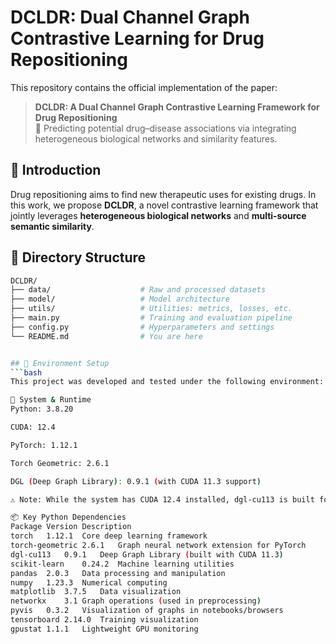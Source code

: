 # DCLDR: Dual Channel Graph Contrastive Learning for Drug Repositioning

This repository contains the official implementation of the paper:

> **DCLDR: A Dual Channel Graph Contrastive Learning Framework for Drug Repositioning**  
> 🧬 Predicting potential drug–disease associations via integrating heterogeneous biological networks and similarity features.

## 🔬 Introduction

Drug repositioning aims to find new therapeutic uses for existing drugs. In this work, we propose **DCLDR**, a novel contrastive learning framework that jointly leverages **heterogeneous biological networks** and **multi-source semantic similarity**.


## 📁 Directory Structure

```bash
DCLDR/
├── data/                    # Raw and processed datasets
├── model/                   # Model architecture
├── utils/                   # Utilities: metrics, losses, etc.
├── main.py                  # Training and evaluation pipeline
├── config.py                # Hyperparameters and settings
└── README.md                # You are here


## 📁 Environment Setup
```bash
This project was developed and tested under the following environment:

🔧 System & Runtime
Python: 3.8.20

CUDA: 12.4

PyTorch: 1.12.1

Torch Geometric: 2.6.1

DGL (Deep Graph Library): 0.9.1 (with CUDA 11.3 support)

⚠️ Note: While the system has CUDA 12.4 installed, dgl-cu113 is built for CUDA 11.3. Ensure CUDA compatibility when changing versions.

📦 Key Python Dependencies
Package	Version	Description
torch	1.12.1	Core deep learning framework
torch-geometric	2.6.1	Graph neural network extension for PyTorch
dgl-cu113	0.9.1	Deep Graph Library (built with CUDA 11.3)
scikit-learn	0.24.2	Machine learning utilities
pandas	2.0.3	Data processing and manipulation
numpy	1.23.3	Numerical computing
matplotlib	3.7.5	Data visualization
networkx	3.1	Graph operations (used in preprocessing)
pyvis	0.3.2	Visualization of graphs in notebooks/browsers
tensorboard	2.14.0	Training visualization
gpustat	1.1.1	Lightweight GPU monitoring

